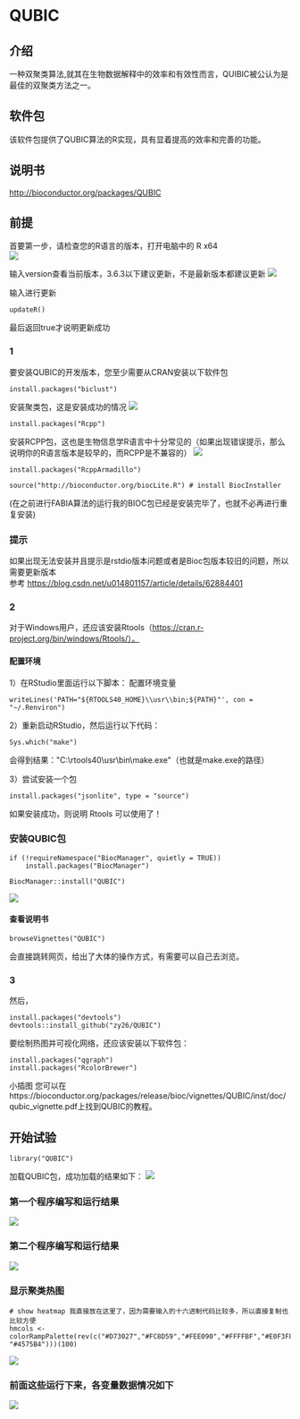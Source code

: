 # QUBIC
## 介绍
一种双聚类算法,就其在生物数据解释中的效率和有效性而言，QUIBIC被公认为是最佳的双聚类方法之一。
## 软件包
该软件包提供了QUBIC算法的R实现，具有显着提高的效率和完善的功能。
## 说明书
http://bioconductor.org/packages/QUBIC
## 前提
首要第一步，请检查您的R语言的版本，打开电脑中的 R x64  
![](https://github.com/ShiChenbin/biclusters/blob/master/QUBIC-img/R%E8%AF%AD%E8%A8%80%E8%BD%AF%E4%BB%B6.png?raw=true)
  
输入version查看当前版本，3.6.3以下建议更新，不是最新版本都建议更新
![](https://github.com/ShiChenbin/biclusters/blob/master/QUBIC-img/R-%E6%9F%A5%E7%9C%8B%E7%89%88%E6%9C%AC.png?raw=true)

输入进行更新
```
updateR() 
```

最后返回true才说明更新成功

### 1
要安装QUBIC的开发版本，您至少需要从CRAN安装以下软件包
```
install.packages("biclust")
```
安装聚类包，这是安装成功的情况
![](https://github.com/ShiChenbin/biclusters/blob/master/QUBIC-img/%E5%AE%89%E8%A3%85biclust.png?raw=true)  

```
install.packages("Rcpp")
```
安装RCPP包，这也是生物信息学R语言中十分常见的（如果出现错误提示，那么说明你的R语言版本是较早的，而RCPP是不兼容的）
![](https://github.com/ShiChenbin/biclusters/blob/master/QUBIC-img/%E5%AE%89%E8%A3%85RCPP.png?raw=true)

```
install.packages("RcppArmadillo")
```

```
source("http://bioconductor.org/biocLite.R") # install BiocInstaller
```
(在之前进行FABIA算法的运行我的BIOC包已经是安装完毕了，也就不必再进行重复安装)
### 提示
如果出现无法安装并且提示是rstdio版本问题或者是Bioc包版本较旧的问题，所以需要更新版本  
参考 https://blog.csdn.net/u014801157/article/details/62884401
### 2
对于Windows用户，还应该安装Rtools（https://cran.r-project.org/bin/windows/Rtools/）。

#### 配置环境
1）在RStudio里面运行以下脚本：
配置环境变量  
```
writeLines('PATH="${RTOOLS40_HOME}\\usr\\bin;${PATH}"', con = "~/.Renviron")
```
2）重新启动RStudio，然后运行以下代码：
```
Sys.which("make")
```
会得到结果："C:\\rtools40\\usr\\bin\\make.exe"（也就是make.exe的路径）

3）尝试安装一个包
```
install.packages("jsonlite", type = "source")

```
如果安装成功，则说明 Rtools 可以使用了！
### 安装QUBIC包
```
if (!requireNamespace("BiocManager", quietly = TRUE))
    install.packages("BiocManager")

BiocManager::install("QUBIC")
```
![](https://github.com/ShiChenbin/biclusters/blob/master/QUBIC-img/QUBIC%E5%8C%85%E5%AE%89%E8%A3%85.png?raw=true)
#### 查看说明书
```
browseVignettes("QUBIC")
```
会直接跳转网页，给出了大体的操作方式，有需要可以自己去浏览。

### 3
然后，

```
install.packages("devtools")
devtools::install_github("zy26/QUBIC")
```

要绘制热图并可视化网络，还应该安装以下软件包：
```
install.packages("qgraph")
install.packages("RcolorBrewer")
```

小插图
您可以在https://bioconductor.org/packages/release/bioc/vignettes/QUBIC/inst/doc/qubic_vignette.pdf上找到QUBIC的教程。

## 开始试验

```
library("QUBIC")
```
加载QUBIC包，成功加载的结果如下：
![](https://github.com/ShiChenbin/biclusters/blob/master/QUBIC-img/%E5%8A%A0%E8%BD%BDQUBIC%E5%8C%85.png?raw=true)  
### 第一个程序编写和运行结果

![](https://github.com/ShiChenbin/biclusters/blob/master/QUBIC-img/%E7%AC%AC%E4%B8%80%E4%B8%AA%E8%BF%90%E8%A1%8C%E7%BB%93%E6%9E%9C.png?raw=true)
### 第二个程序编写和运行结果
![](https://github.com/ShiChenbin/biclusters/blob/master/QUBIC-img/%E7%AC%AC%E4%BA%8C%E4%B8%AA%E7%A8%8B%E5%BA%8F%E8%BF%90%E8%A1%8C.png?raw=true)
### 显示聚类热图
```
# show heatmap 我直接放在这里了，因为需要输入的十六进制代码比较多，所以直接复制也比较方便
hmcols <- colorRampPalette(rev(c("#D73027","#FC8D59","#FEE090","#FFFFBF","#E0F3F8","#91BFDB", "#4575B4")))(100)
```
![](https://github.com/ShiChenbin/biclusters/blob/master/QUBIC-img/%E7%83%AD%E5%9B%BE%E6%98%BE%E7%A4%BA.png?raw=true)  

### 前面这些运行下来，各变量数据情况如下
![](https://github.com/ShiChenbin/biclusters/blob/master/QUBIC-img/%E5%8F%98%E9%87%8F%E6%83%85%E5%86%B51.png?raw=true)
